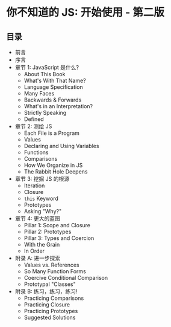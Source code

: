 # 你不知道的 JS: 开始使用 - 第二版

## 目录

* 前言
* 序言
* 章节 1: JavaScript 是什么?
    * About This Book
    * What's With That Name?
    * Language Specification
    * Many Faces
    * Backwards & Forwards
    * What's in an Interpretation?
    * Strictly Speaking
    * Defined
* 章节 2: 测绘 JS
    * Each File is a Program
    * Values
    * Declaring and Using Variables
    * Functions
    * Comparisons
    * How We Organize in JS
    * The Rabbit Hole Deepens
* 章节 3: 挖掘 JS 的根源
    * Iteration
    * Closure
    * `this` Keyword
    * Prototypes
    * Asking "Why?"
* 章节 4: 更大的蓝图
    * Pillar 1: Scope and Closure
    * Pillar 2: Prototypes
    * Pillar 3: Types and Coercion
    * With the Grain
    * In Order
* 附录 A: 进一步探索
    * Values vs. References
    * So Many Function Forms
    * Coercive Conditional Comparison
    * Prototypal "Classes"
* 附录 B: 练习，练习，练习!
    * Practicing Comparisons
    * Practicing Closure
    * Practicing Prototypes
    * Suggested Solutions
